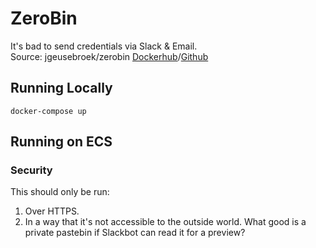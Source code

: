 # ZeroBin

It's bad to send credentials via Slack & Email.  
Source: jgeusebroek/zerobin [Dockerhub](https://hub.docker.com/r/jgeusebroek/zerobin/)/[Github](https://github.com/jgeusebroek/docker-zerobin)

## Running Locally

`docker-compose up`

## Running on ECS

### Security

This should only be run:

1.  Over HTTPS.
2.  In a way that it's not accessible to the outside world.
What good is a private pastebin if Slackbot can read it for a preview?
